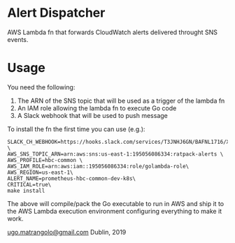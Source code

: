 # Alert Dispatcher

AWS Lambda fn that forwards CloudWatch alerts delivered throught SNS
events.

# Usage

You need the following:

1. The ARN of the SNS topic that will be used as a trigger of the
   lambda fn
2. An IAM role allowing the lambda fn to execute Go code
3. A Slack webhook that will be used to push message

To install the fn the first time you can use (e.g.):

```
SLACK_CH_WEBHOOK=https://hooks.slack.com/services/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 \
AWS_SNS_TOPIC_ARN=arn:aws:sns:us-east-1:195056086334:ratpack-alerts \
AWS_PROFILE=hbc-common \
AWS_IAM_ROLE=arn:aws:iam::195056086334:role/golambda-role\
AWS_REGION=us-east-1\
ALERT_NAME=prometheus-hbc-common-dev-k8s\
CRITICAL=true\
make install
```

The above will compile/pack the Go executable to run in AWS and ship
it to the AWS Lambda execution environment configuring everything to
make it work.

ugo.matrangolo@gmail.com
Dublin, 2019
